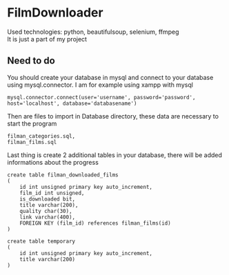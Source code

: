 # FilmDownloader

Used technologies: python, beautifulsoup, selenium, ffmpeg</br>
It is just a part of my project

## Need to do

You should create your database in mysql and connect to your database using mysql.connector. I am for example using xampp with mysql

```
mysql.connector.connect(user='username', password='password', host='localhost', database='databasename')
```

Then are files to import in Database directory, these data are necessary to start the program

```
filman_categories.sql,
filman_films.sql
```

Last thing is create 2 additional tables in your database, there will be added informations about the progress

```
create table filman_downloaded_films
(
	id int unsigned primary key auto_increment,
	film_id int unsigned,
	is_downloaded bit,
	title varchar(200),
	quality char(30),
	link varchar(400),
	FOREIGN KEY (film_id) references filman_films(id)
)

create table temporary
(
	id int unsigned primary key auto_increment,
	title varchar(200)
)
```
